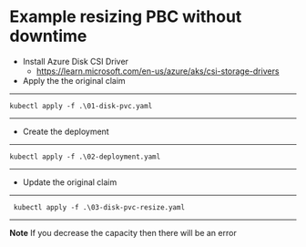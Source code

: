# Example resizing PBC without downtime
* Install Azure Disk CSI Driver  
  * https://learn.microsoft.com/en-us/azure/aks/csi-storage-drivers
* Apply the the original claim
---
    kubectl apply -f .\01-disk-pvc.yaml
---
* Create the deployment

---
    kubectl apply -f .\02-deployment.yaml
---

* Update the original claim

---
     kubectl apply -f .\03-disk-pvc-resize.yaml
---

**Note**
If you decrease the capacity then there will be an error
